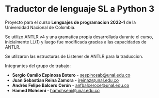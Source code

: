 # Traductor de lenguaje SL a Python 3
Proyecto para el curso **Lenguajes de programacion** **2022-1** de la Universidad Nacional de Colombia.

Se utilizo ANTLR v4 y una gramatica propia desarrollada durante el curso, inicialmente LL(1) y luego fue modificada gracias a las capacidades de ANTLR.

Se utilzaron las estructuras de Listener de ANTLR para la traduccion.

Integrantes del grupo de trabajo:
* **Sergio Camilo Espinosa Botero** - sespinosab@unal.edu.co
* **Juan Sebastian Reina Zamora** - jreinaz@unal.edu.co
* **Andrés Felipe Balcero Cerón** - anfbalceroce@unal.edu.co
* **Hamed Mohseni** - hamohseni@unal.edu.co
